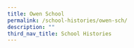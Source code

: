 ```yaml
---
title: Owen School
permalink: /school-histories/owen-sch/
description: ""
third_nav_title: School Histories
---
```

